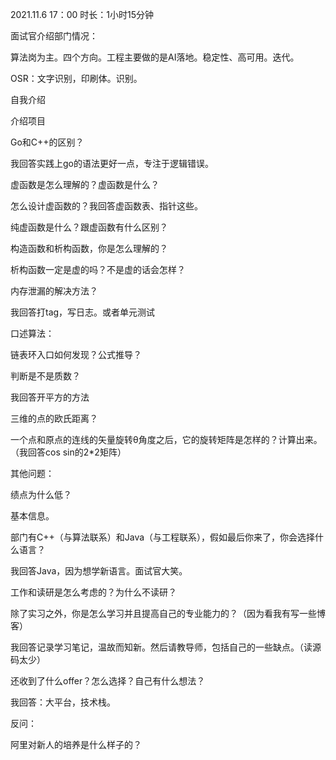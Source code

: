 2021.11.6  17：00  时长：1小时15分钟



面试官介绍部门情况：

算法岗为主。四个方向。工程主要做的是AI落地。稳定性、高可用。迭代。

OSR：文字识别，印刷体。识别。

自我介绍

介绍项目



Go和C++的区别？

我回答实践上go的语法更好一点，专注于逻辑错误。



虚函数是怎么理解的？虚函数是什么？

怎么设计虚函数的？我回答虚函数表、指针这些。

纯虚函数是什么？跟虚函数有什么区别？

构造函数和析构函数，你是怎么理解的？

析构函数一定是虚的吗？不是虚的话会怎样？



内存泄漏的解决方法？

我回答打tag，写日志。或者单元测试



口述算法：

链表环入口如何发现？公式推导？

判断是不是质数？

我回答开平方的方法

三维的点的欧氏距离？

一个点和原点的连线的矢量旋转θ角度之后，它的旋转矩阵是怎样的？计算出来。（我回答cos sin的2*2矩阵）



其他问题：

绩点为什么低？

基本信息。

部门有C++（与算法联系）和Java（与工程联系），假如最后你来了，你会选择什么语言？

我回答Java，因为想学新语言。面试官大笑。

工作和读研是怎么考虑的？为什么不读研？

除了实习之外，你是怎么学习并且提高自己的专业能力的？（因为看我有写一些博客）

我回答记录学习笔记，温故而知新。然后请教导师，包括自己的一些缺点。（读源码太少）

还收到了什么offer？怎么选择？自己有什么想法？

我回答：大平台，技术栈。



反问：

阿里对新人的培养是什么样子的？